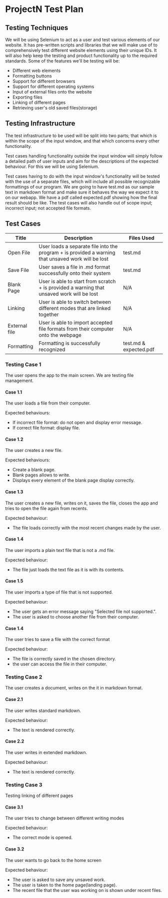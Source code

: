 # ProjectN Test Plan

## Testing Techniques

We will be using Selenium to act as a user and test various elements of our website. It has pre-written scripts and libraries that we will make use of to comprehensively test different website elements using their unique IDs. It will also help keep the testing and product functionality up to the required standards. Some of the features we'll be testing will be:

- Different web elements
- Formatting buttons
- Support for different browsers
- Support for different operating systems
- Input of external files onto the website
- Exporting files
- Linking of different pages
- Retrieving user's old saved files(storage) 

## Testing Infrastructure

The test infrastructure to be used will be split into two parts; that which is within the scope of the input window, and that which concerns every other functionality.

Test cases handling functionality outside the input window will simply follow a detailed path of user inputs and aim for the descriptions of the expected behaviour. For this we will be using Selenium.
    
Test cases having to do with the input window's functionality will be tested with the use of a separate files, which will include all possible recognizable formattings of our program. We are going to have test.md as our sample text in markdown format and make sure it behaves the way we expect it to on our webapp. We have a pdf called expected.pdf showing how the final result should be like. The test cases will also handle out of scope input; incorrect input; not accepted file formats. 

## Test Cases

| Title         | Description                                                                                        | Files Used            |
| ------------- | -------------------------------------------------------------------------------------------------- | --------------------- |
| Open File     | User loads a separate file into the program + is provided a warning that unsaved work will be lost | test.md               |
| Save File     | User saves a file in .md format successfully onto their system                                     | test.md               |
| Blank Page    | User is able to start from scratch + is provided a warning that unsaved work will be lost          | N/A                   |
| Linking              | User is able to switch between different modes that are linked together                                                                                                   | N/A                      |
| External file | User is able to import accepted file formats from their computer onto the webpage                  | N/A                   |
| Formatting    | Formatting is successfully recognized                                                              | test.md & expected.pdf |


### Testing Case 1

The user opens the app to the main screen. We are testing file management.

#### Case 1.1

The user loads a file from their computer.

Expected behaviours:

- If incorrect file format: do not open and display error message.
- If correct file format: display file.

#### Case 1.2

The user creates a new file.

Expected behaviours:

- Create a blank page.
- Blank pages allows to write.
- Displays every element of the blank page display correctly.

#### Case 1.3

The user creates a new file, writes on it, saves the file, closes the app and tries to open the file again from recents.

Expected behaviour:

- The file loads correctly with the most recent changes made by the user.

#### Case 1.4

The user imports a plain text file that is not a .md file.

Expected behaviour:

- The file just loads the text file as it is with its contents.

#### Case 1.5

The user imports a type of file that is not supported.

Expected behaviour:

- The user gets an error message saying "Selected file not supported.".
- The user is asked to choose another file from their computer.

#### Case 1.4

The user tries to save a file with the correct format

Expected behaviour:

- The file is correctly saved in the chosen directory.
- the user can access the file in their computer.

### Testing Case 2

The user creates a document, writes on the it in markdown format. 

#### Case 2.1

The user writes standard markdown.

Expected behaviour:

- The text is rendered correctly.

#### Case 2.2

The user writes in extended markdown.

Expected behaviour:

- The text is rendered correctly.

### Testing Case 3

Testing linking of different pages

#### Case 3.1

The user tries to change between different writing modes

Expected behaviour:

- The correct mode is opened.

#### Case 3.2

The user wants to go back to the home screen

Expected behaviour:

- The user is asked to save any unsaved work.
- The user is taken to the home page(landing page).
- The recent file that the user was working on is shown under recent files.
